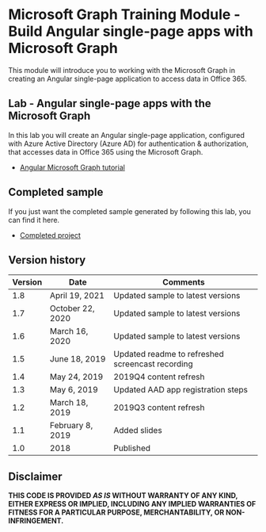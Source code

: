 # Microsoft Graph Training Module - Build Angular single-page apps with Microsoft Graph

This module will introduce you to working with the Microsoft Graph in creating an Angular single-page application to access data in Office 365.

## Lab - Angular single-page apps with the Microsoft Graph

In this lab you will create an Angular single-page application, configured with Azure Active Directory (Azure AD) for authentication & authorization, that accesses data in Office 365 using the Microsoft Graph.

- [Angular Microsoft Graph tutorial](https://docs.microsoft.com/graph/tutorials/angular)

## Completed sample

If you just want the completed sample generated by following this lab, you can find it here.

- [Completed project](demo)

## Version history

| Version |       Date       |                     Comments                     |
| ------- | ---------------- | ------------------------------------------------ |
| 1.8     | April 19, 2021   | Updated sample to latest versions                |
| 1.7     | October 22, 2020 | Updated sample to latest versions                |
| 1.6     | March 16, 2020   | Updated sample to latest versions                |
| 1.5     | June 18, 2019    | Updated readme to refreshed screencast recording |
| 1.4     | May 24, 2019     | 2019Q4 content refresh                           |
| 1.3     | May 6, 2019      | Updated AAD app registration steps               |
| 1.2     | March 18, 2019   | 2019Q3 content refresh                           |
| 1.1     | February 8, 2019 | Added slides                                     |
| 1.0     | 2018             | Published                                        |

## Disclaimer

**THIS CODE IS PROVIDED *AS IS* WITHOUT WARRANTY OF ANY KIND, EITHER EXPRESS OR IMPLIED, INCLUDING ANY IMPLIED WARRANTIES OF FITNESS FOR A PARTICULAR PURPOSE, MERCHANTABILITY, OR NON-INFRINGEMENT.**
